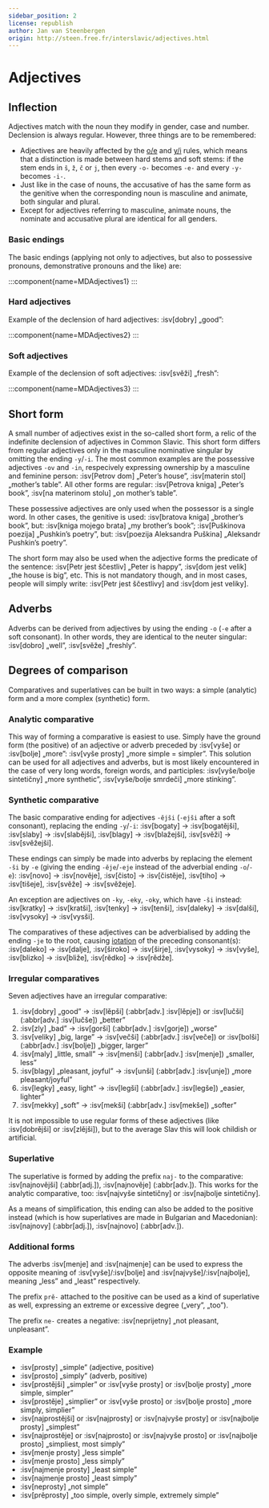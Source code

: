 ```yaml
---
sidebar_position: 2
license: republish
author: Jan van Steenbergen
origin: http://steen.free.fr/interslavic/adjectives.html
---
```


# Adjectives

## Inflection

Adjectives match with the noun they modify in gender, case and number. Declension is always regular. However, three things are to be remembered:

- Adjectives are heavily affected by the [o/e][1] and [y/i][2] rules, which means that a distinction is made between hard stems and soft stems: if the stem ends in `š`, `ž`, `č` or `j`, then every `-o-` becomes `-e-` and every `-y-` becomes `-i-`.
- Just like in the case of nouns, the accusative of has the same form as the genitive when the corresponding noun is masculine and animate, both singular and plural.
- Except for adjectives referring to masculine, animate nouns, the nominate and accusative plural are identical for all genders.

### Basic endings

The basic endings (applying not only to adjectives, but also to possessive pronouns, demonstrative pronouns and the like) are:

:::component{name=MDAdjectives1}
:::

### Hard adjectives

Example of the declension of hard adjectives: :isv[dobry] „good”:

:::component{name=MDAdjectives2}
:::

### Soft adjectives

Example of the declension of soft adjectives: :isv[svěži] „fresh”:

:::component{name=MDAdjectives3}
:::

## Short form

A small number of adjectives exist in the so-called short form, a relic of the indefinite declension of adjectives in Common Slavic. This short form differs from regular adjectives only in the masculine nominative singular by omitting the ending `-y`/`-i`. The most common examples are the possessive adjectives `-ov` and `-in`, respecively expressing ownership by a masculine and feminine person: :isv[Petrov dom] „Peter’s house”, :isv[materin stol] „mother’s table”. All other forms are regular: :isv[Petrova kniga] „Peter’s book”, :isv[na materinom stolu] „on mother’s table”.

These possessive adjectives are only used when the possessor is a single word. In other cases, the genitive is used: :isv[bratova kniga] „brother’s book”, but: :isv[kniga mojego brata] „my brother’s book”; :isv[Puškinova poezija] „Pushkin’s poetry”, but: :isv[poezija Aleksandra Puškina] „Aleksandr Pushkin’s poetry”.

The short form may also be used when the adjective forms the predicate of the sentence: :isv[Petr jest ščestliv] „Peter is happy”, :isv[dom jest velik] „the house is big”, etc. This is not mandatory though, and in most cases, people will simply write: :isv[Petr jest ščestlivy] and :isv[dom jest veliky].

## Adverbs

Adverbs can be derived from adjectives by using the ending `-o` (`-e` after a soft consonant). In other words, they are identical to the neuter singular: :isv[dobro] „well”, :isv[svěže] „freshly”.

## Degrees of comparison

Comparatives and superlatives can be built in two ways: a simple (analytic) form and a more complex (synthetic) form.

### Analytic comparative

This way of forming a comparative is easiest to use. Simply have the ground form (the positive) of an adjective or adverb preceded by :isv[vyše] or :isv[bolje] „more”: :isv[vyše prosty] „more simple = simpler”. This solution can be used for all adjectives and adverbs, but is most likely encountered in the case of very long words, foreign words, and participles: :isv[vyše/bolje sintetičny] „more synthetic”, :isv[vyše/bolje smrdeči] „more stinking”.

### Synthetic comparative

The basic comparative ending for adjectives `-ějši` (`-ejši` after a soft consonant), replacing the ending `-y`/`-i`: :isv[bogaty] → :isv[bogatějši], :isv[slaby] → :isv[slabějši], :isv[blagy] → :isv[blažejši], :isv[svěži] → :isv[svěžejši].

These endings can simply be made into adverbs by replacing the element `-ši` by `-e` (giving the ending `-ěje`/`-eje` instead of the adverbial ending `-o`/`-e`): :isv[novo] → :isv[nověje], :isv[čisto] → :isv[čistěje], :isv[tiho] → :isv[tišeje], :isv[svěže] → :isv[svěžeje].

An exception are adjectives on `-ky`, `-eky`, `-oky`, which have `-ši` instead: :isv[kratky] → :isv[kratši], :isv[tenky] → :isv[tenši], :isv[daleky] → :isv[dalši], :isv[vysoky] → :isv[vysši].

The comparatives of these adjectives can be adverbialised by adding the ending `-je` to the root, causing [iotation][3] of the preceding consonant(s): :isv[daleko] → :isv[dalje], :isv[široko] → :isv[širje], :isv[vysoky] → :isv[vyše], :isv[blizko] → :isv[bliže], :isv[rědko] → :isv[rědže].

### Irregular comparatives

Seven adjectives have an irregular comparative:

1. :isv[dobry] „good” → :isv[lěpši] (:abbr[adv.] :isv[lěpje]) or :isv[lučši] (:abbr[adv.] :isv[lučše]) „better”
2. :isv[zly] „bad” → :isv[gorši] (:abbr[adv.] :isv[gorje]) „worse”
3. :isv[veliky] „big, large” → :isv[večši] (:abbr[adv.] :isv[veče]) or :isv[bolši] (:abbr[adv.] :isv[bolje]) „bigger, larger”
4. :isv[maly] „little, small” → :isv[menši] (:abbr[adv.] :isv[menje]) „smaller, less”
5. :isv[blagy] „pleasant, joyful” → :isv[unši] (:abbr[adv.] :isv[unje]) „more pleasant/joyful”
6. :isv[legky] „easy, light” → :isv[legši] (:abbr[adv.] :isv[legše]) „easier, lighter”
7. :isv[mekky] „soft” → :isv[mekši] (:abbr[adv.] :isv[mekše]) „softer”

It is not impossible to use regular forms of these adjectives (like :isv[dobrějši] or :isv[zlějši]), but to the average Slav this will look childish or artificial.

### Superlative

The superlative is formed by adding the prefix `naj-` to the comparative: :isv[najnovějši] (:abbr[adj.]), :isv[najnověje] (:abbr[adv.]). This works for the analytic comparative, too: :isv[najvyše sintetičny] or :isv[najbolje sintetičny].

As a means of simplification, this ending can also be added to the positive instead (which is how superlatives are made in Bulgarian and Macedonian): :isv[najnovy] (:abbr[adj.]), :isv[najnovo] (:abbr[adv.]).

### Additional forms

The adverbs :isv[menje] and :isv[najmenje] can be used to express the opposite meaning of :isv[vyše]/:isv[bolje] and :isv[najvyše]/:isv[najbolje], meaning „less” and „least” respectively.

The prefix `prě-` attached to the positive can be used as a kind of superlative as well, expressing an extreme or excessive degree („very”, „too”).

The prefix `ne-` creates a negative: :isv[neprijetny] „not pleasant, unpleasant”.

### Example

- :isv[prosty] „simple” (adjective, positive)
- :isv[prosto] „simply” (adverb, positive)
- :isv[prostějši] „simpler” or :isv[vyše prosty] or :isv[bolje prosty] „more simple, simpler”
- :isv[prostěje] „simplier” or :isv[vyše prosto] or :isv[bolje prosto] „more simply, simplier”
- :isv[najprostějši] or :isv[najprosty] or :isv[najvyše prosty] or :isv[najbolje prosty] „simplest”
- :isv[najprostěje] or :isv[najprosto] or :isv[najvyše prosto] or :isv[najbolje prosto] „simpliest, most simply”
- :isv[menje prosty] „less simple”
- :isv[menje prosto] „less simply”
- :isv[najmenje prosty] „least simple”
- :isv[najmenje prosto] „least simply”
- :isv[neprosty] „not simple”
- :isv[prěprosty] „too simple, overly simple, extremely simple”

[1]: ../phonology.md#o--e
[2]: ../phonology.md#y--ie
[3]: ../phonology.md#iotation
